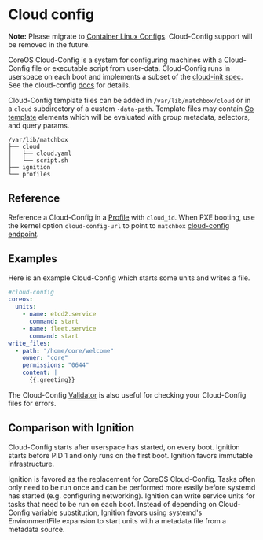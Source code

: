 
# Cloud config

**Note:** Please migrate to [Container Linux Configs](container-linux-config.md). Cloud-Config support will be removed in the future.

CoreOS Cloud-Config is a system for configuring machines with a Cloud-Config file or executable script from user-data. Cloud-Config runs in userspace on each boot and implements a subset of the [cloud-init spec](http://cloudinit.readthedocs.org/en/latest/topics/format.html#cloud-config-data). See the cloud-config [docs](https://coreos.com/os/docs/latest/cloud-config.html) for details.

Cloud-Config template files can be added in `/var/lib/matchbox/cloud` or in a `cloud` subdirectory of a custom `-data-path`. Template files may contain [Go template](https://golang.org/pkg/text/template/) elements which will be evaluated with group metadata, selectors, and query params.

```
/var/lib/matchbox
├── cloud
│   ├── cloud.yaml
│   └── script.sh
├── ignition
└── profiles
```

## Reference

Reference a Cloud-Config in a [Profile](matchbox.md#profiles) with `cloud_id`. When PXE booting, use the kernel option `cloud-config-url` to point to `matchbox` [cloud-config endpoint](api.md#cloud-config).

## Examples

Here is an example Cloud-Config which starts some units and writes a file.

<!-- {% raw %} -->
```yaml
#cloud-config
coreos:
  units:
    - name: etcd2.service
      command: start
    - name: fleet.service
      command: start
write_files:
  - path: "/home/core/welcome"
    owner: "core"
    permissions: "0644"
    content: |
      {{.greeting}}
```
<!-- {% endraw %} -->

The Cloud-Config [Validator](https://coreos.com/validate/) is also useful for checking your Cloud-Config files for errors.

## Comparison with Ignition

Cloud-Config starts after userspace has started, on every boot. Ignition starts before PID 1 and only runs on the first boot. Ignition favors immutable infrastructure.

Ignition is favored as the replacement for CoreOS Cloud-Config. Tasks often only need to be run once and can be performed more easily before systemd has started (e.g. configuring networking). Ignition can write service units for tasks that need to be run on each boot. Instead of depending on Cloud-Config variable substitution, Ignition favors using systemd's EnvironmentFile expansion to start units with a metadata file from a metadata source.
